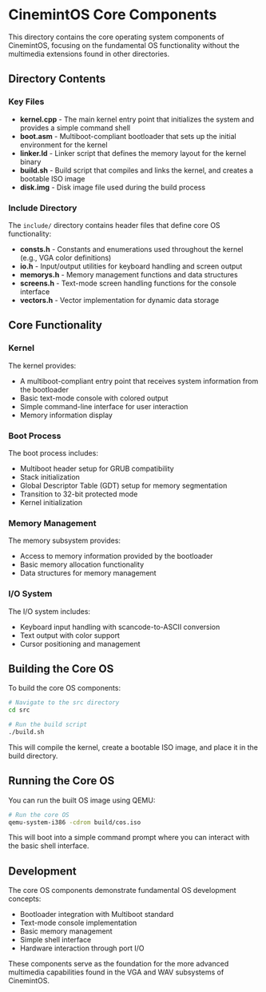 # CinemintOS Core Components

This directory contains the core operating system components of CinemintOS, focusing on the fundamental OS functionality without the multimedia extensions found in other directories.

## Directory Contents

### Key Files

- **kernel.cpp** - The main kernel entry point that initializes the system and provides a simple command shell
- **boot.asm** - Multiboot-compliant bootloader that sets up the initial environment for the kernel
- **linker.ld** - Linker script that defines the memory layout for the kernel binary
- **build.sh** - Build script that compiles and links the kernel, and creates a bootable ISO image
- **disk.img** - Disk image file used during the build process

### Include Directory

The `include/` directory contains header files that define core OS functionality:

- **consts.h** - Constants and enumerations used throughout the kernel (e.g., VGA color definitions)
- **io.h** - Input/output utilities for keyboard handling and screen output
- **memorys.h** - Memory management functions and data structures
- **screens.h** - Text-mode screen handling functions for the console interface
- **vectors.h** - Vector implementation for dynamic data storage

## Core Functionality

### Kernel

The kernel provides:
- A multiboot-compliant entry point that receives system information from the bootloader
- Basic text-mode console with colored output
- Simple command-line interface for user interaction
- Memory information display

### Boot Process

The boot process includes:
- Multiboot header setup for GRUB compatibility
- Stack initialization
- Global Descriptor Table (GDT) setup for memory segmentation
- Transition to 32-bit protected mode
- Kernel initialization

### Memory Management

The memory subsystem provides:
- Access to memory information provided by the bootloader
- Basic memory allocation functionality
- Data structures for memory management

### I/O System

The I/O system includes:
- Keyboard input handling with scancode-to-ASCII conversion
- Text output with color support
- Cursor positioning and management

## Building the Core OS

To build the core OS components:

```bash
# Navigate to the src directory
cd src

# Run the build script
./build.sh
```

This will compile the kernel, create a bootable ISO image, and place it in the build directory.

## Running the Core OS

You can run the built OS image using QEMU:

```bash
# Run the core OS
qemu-system-i386 -cdrom build/cos.iso
```

This will boot into a simple command prompt where you can interact with the basic shell interface.

## Development

The core OS components demonstrate fundamental OS development concepts:
- Bootloader integration with Multiboot standard
- Text-mode console implementation
- Basic memory management
- Simple shell interface
- Hardware interaction through port I/O

These components serve as the foundation for the more advanced multimedia capabilities found in the VGA and WAV subsystems of CinemintOS.
